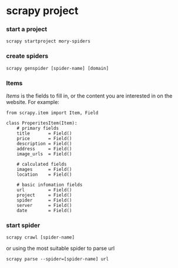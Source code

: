 # scrapy project


### start a project
```
scrapy startproject mory-spiders
```

### create spiders
```
scrapy genspider [spider-name] [domain]
```


### Items
*Items* is the fields to fill in, or the content you are interested in on the website. For example:
```
from scrapy.item import Item, Field

class ProperitesItem(Item):
    # primary fields
    title       = Field()
    price       = Field()
    description = Field()
    address     = Field()
    image_urls  = Field()

    # calculated fields
    images      = Field()
    location    = Field()

    # basic infomation fields
    url         = Field()
    project     = Field()
    spider      = Field()
    server      = Field()
    date        = Field()
```

### start spider
```
scrapy crawl [spider-name]
```
or using the most suitable spider to parse url
```
scrapy parse --spider=[spider-name] url
```